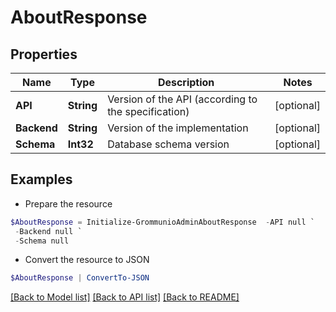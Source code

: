 # AboutResponse
## Properties

Name | Type | Description | Notes
------------ | ------------- | ------------- | -------------
**API** | **String** | Version of the API (according to the specification) | [optional] 
**Backend** | **String** | Version of the implementation | [optional] 
**Schema** | **Int32** | Database schema version | [optional] 

## Examples

- Prepare the resource
```powershell
$AboutResponse = Initialize-GrommunioAdminAboutResponse  -API null `
 -Backend null `
 -Schema null
```

- Convert the resource to JSON
```powershell
$AboutResponse | ConvertTo-JSON
```

[[Back to Model list]](../README.md#documentation-for-models) [[Back to API list]](../README.md#documentation-for-api-endpoints) [[Back to README]](../README.md)

